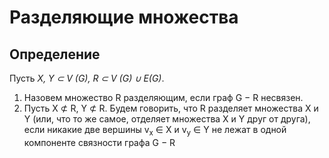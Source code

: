 # Разделяющие множества

## Определение
Пусть _X, Y ⊂ V (G), R ⊂ V (G) ∪ E(G)_.
1) Назовем множество R разделяющим, если граф G − R несвязен.
2) Пусть X ⊄ R, Y ⊄ R. Будем говорить, что R разделяет множества X и Y (или, что то же самое, отделяет множества X и Y друг от
друга), если никакие две вершины v<sub>x</sub> ∈ X и v<sub>y</sub> ∈ Y не лежат в одной
компоненте связности графа G − R

